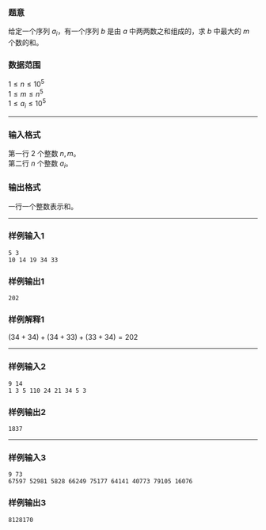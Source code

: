 ### 题意 
给定一个序列 $a_i$，有一个序列 $b$ 是由 $a$ 中两两数之和组成的，求 $b$ 中最大的 $m$ 个数的和。
### 数据范围
$1\le n\le10^5$  
$1\le m\le n^5$  
$1\le a_i\le 10^5$  

---
### 输入格式
第一行 $2$ 个整数 $n,m$。  
第二行 $n$ 个整数 $a_i$。  
### 输出格式
一行一个整数表示和。

---
### 样例输入1
```
5 3
10 14 19 34 33
```
### 样例输出1
```
202
```
### 样例解释1
$(34+34)+(34+33)+(33+34)=202$

---
### 样例输入2
```
9 14
1 3 5 110 24 21 34 5 3
```
### 样例输出2
```
1837
```

---
### 样例输入3
```
9 73
67597 52981 5828 66249 75177 64141 40773 79105 16076
```
### 样例输出3
```
8128170
```

